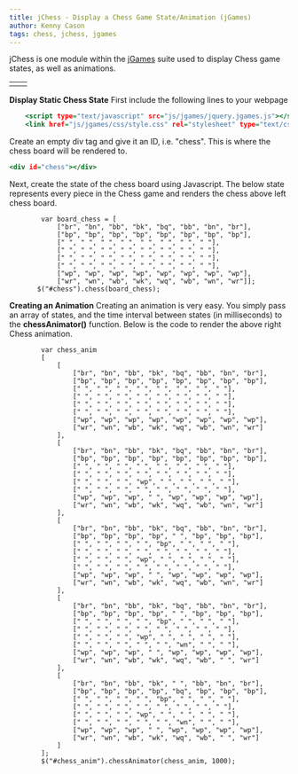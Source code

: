 ```yaml
---
title: jChess - Display a Chess Game State/Animation (jGames)
author: Kenny Cason
tags: chess, jchess, jgames
---
```


jChess is one module within the <a href="/posts/2011-08-08-jgames.html">jGames</a> suite used to display Chess game states, as well as animations. 
    <table>
        <tr><td><div id="chess"></div></td><td><div id="chess_anim"></div></td></tr>
    </table>

<strong>Display Static Chess State</strong>
First include the following lines to your webpage

```{.html .numberLines startFrom="1"}
    <script type="text/javascript" src="js/jgames/jquery.jgames.js"></script>
    <link href="js/jgames/css/style.css" rel="stylesheet" type="text/css" />

```
Create an empty div tag and give it an ID, i.e. "chess". This is where the chess board will be rendered to.

```{.html .numberLines startFrom="1"}
<div id="chess"></div>

```
Next, create the state of the chess board using Javascript. The below state represents every piece in the Chess game and renders the chess above left chess board.

```{.javascript .numberLines startFrom="1"}
        var board_chess = [
            ["br", "bn", "bb", "bk", "bq", "bb", "bn", "br"],
            ["bp", "bp", "bp", "bp", "bp", "bp", "bp", "bp"],
            [" ", " ", " ", " ", " ", " ", " ", " "],
            [" ", " ", " ", " ", " ", " ", " ", " "],
            [" ", " ", " ", " ", " ", " ", " ", " "],
            [" ", " ", " ", " ", " ", " ", " ", " "],
            ["wp", "wp", "wp", "wp", "wp", "wp", "wp", "wp"],
            ["wr", "wn", "wb", "wk", "wq", "wb", "wn", "wr"]];
       $("#chess").chess(board_chess);
```

<strong>Creating an Animation</strong>
Creating an animation is very easy. You simply pass an array of states, and the time interval between states (in milliseconds) to the <b>chessAnimator()</b> function. Below is the code to render the above right Chess animation.

```{.javascript .numberLines startFrom="1"}
        var chess_anim
        [
            [
                ["br", "bn", "bb", "bk", "bq", "bb", "bn", "br"],
                ["bp", "bp", "bp", "bp", "bp", "bp", "bp", "bp"],
                [" ", " ", " ", " ", " ", " ", " ", " "],
                [" ", " ", " ", " ", " ", " ", " ", " "],
                [" ", " ", " ", " ", " ", " ", " ", " "],
                [" ", " ", " ", " ", " ", " ", " ", " "],
                ["wp", "wp", "wp", "wp", "wp", "wp", "wp", "wp"],
                ["wr", "wn", "wb", "wk", "wq", "wb", "wn", "wr"]
            ],
            [
                ["br", "bn", "bb", "bk", "bq", "bb", "bn", "br"],
                ["bp", "bp", "bp", "bp", "bp", "bp", "bp", "bp"],
                [" ", " ", " ", " ", " ", " ", " ", " "],
                [" ", " ", " ", " ", " ", " ", " ", " "],
                [" ", " ", " ", "wp", " ", " ", " ", " "],
                [" ", " ", " ", " ", " ", " ", " ", " "],
                ["wp", "wp", "wp", " ", "wp", "wp", "wp", "wp"],
                ["wr", "wn", "wb", "wk", "wq", "wb", "wn", "wr"]
            ],
            [   
                ["br", "bn", "bb", "bk", "bq", "bb", "bn", "br"],
                ["bp", "bp", "bp", "bp", " ", "bp", "bp", "bp"],
                [" ", " ", " ", " ", "bp", " ", " ", " "],
                [" ", " ", " ", " ", " ", " ", " ", " "],
                [" ", " ", " ", "wp", " ", " ", " ", " "],
                [" ", " ", " ", " ", " ", " ", " ", " "],
                ["wp", "wp", "wp", " ", "wp", "wp", "wp", "wp"],
                ["wr", "wn", "wb", "wk", "wq", "wb", "wn", "wr"]
            ],
            [   
                ["br", "bn", "bb", "bk", "bq", "bb", "bn", "br"],
                ["bp", "bp", "bp", "bp", " ", "bp", "bp", "bp"],
                [" ", " ", " ", " ", "bp", " ", " ", " "],
                [" ", " ", " ", " ", " ", " ", " ", " "],
                [" ", " ", " ", "wp", " ", " ", " ", " "],
                [" ", " ", " ", " ", " ", "wn", " ", " "],
                ["wp", "wp", "wp", " ", "wp", "wp", "wp", "wp"],
                ["wr", "wn", "wb", "wk", "wq", "wb", " ", "wr"]
            ],
            [   
                ["br", "bn", "bb", "bk", " ", "bb", "bn", "br"],
                ["bp", "bp", "bp", "bp", "bq", "bp", "bp", "bp"],
                [" ", " ", " ", " ", "bp", " ", " ", " "],
                [" ", " ", " ", " ", " ", " ", " ", " "],
                [" ", " ", " ", "wp", " ", " ", " ", " "],
                [" ", " ", " ", " ", " ", "wn", " ", " "],
                ["wp", "wp", "wp", " ", "wp", "wp", "wp", "wp"],
                ["wr", "wn", "wb", "wk", "wq", "wb", " ", "wr"]
            ]
        ];
        $("#chess_anim").chessAnimator(chess_anim, 1000);
```
<script src="//ajax.googleapis.com/ajax/libs/jquery/1.6.2/jquery.min.js" type="text/javascript"></script>
<script type="text/javascript" src="/js/jgames/jquery.jgames.js"></script>
<script type="text/javascript" src="/js/jgames/jquery.jgames.demo-data.js"></script>
<link href="/js/jgames/css/style.css" rel="stylesheet" type="text/css" />
<script type="text/javascript">
<!--
$(document).ready(function(){$("#chess").chess(board_chess);$("#chess_anim").chessAnimator(chess_anim, 1000);});
//--></script>